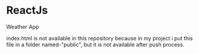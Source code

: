 # ReactJs
Weather App

index.html is not available in this repository because in my project i put this file in a folder named-"public", 
but it is not available after push process.
